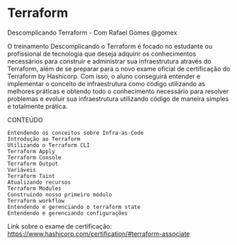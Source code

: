 # Terraform
Descomplicando Terraform - Com Rafael Gomes @gomex


O treinamento Descomplicando o Terraform é focado no estudante ou profissional de tecnologia que deseja adquirir os conhecimentos necessários para construir e administrar sua infraestrutura através do Terraform, além de se preparar para o novo exame oficial de certificação do Terraform by Hashicorp. Com isso, o aluno conseguirá entender e implementar o conceito de infraestrutura como código utilizando as melhores práticas e obtendo todo o conhecimento necessário para resolver problemas e evoluir sua infraestrutura utilizando código de maneira simples e totalmente prática.

CONTEÚDO

    Entendendo os conceitos sobre Infra-as-Code
    Introdução ao Terraform
    Utilizando o Terraform CLI
    Terraform Apply
    Terraform Console
    Terraform Output
    Variáveis
    Terraform Taint
    Atualizando recursos
    Terraform Modules
    Construindo nosso primeiro módulo
    Terraform workflow
    Entendendo e gerenciando o terraform state
    Entendendo e gerenciando configurações

Link sobre o exame de certificação: https://www.hashicorp.com/certification/#terraform-associate
